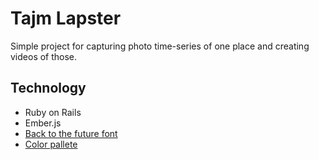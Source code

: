 # Tajm Lapster

Simple project for capturing photo time-series of one place and creating videos of those.

## Technology

* Ruby on Rails
* Ember.js
* [Back to the future font](http://www.dafont.com/back-to-the-future.font)
* [Color pallete](http://blog.crazyegg.com/2012/07/11/website-color-palettes/)

